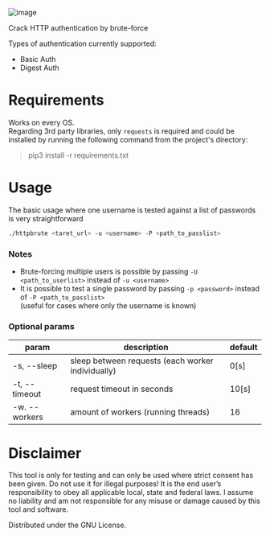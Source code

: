 ![image](https://user-images.githubusercontent.com/59119926/206910852-91635a25-db33-4a56-8c18-82d8a5578ac4.png)

Crack HTTP authentication by brute-force

Types of authentication currently supported:
* Basic Auth
* Digest Auth


# Requirements
Works on every OS. </br>
Regarding 3rd party libraries, only `requests` is required and could be installed by running the following command from the project's directory:
> pip3 install -r requirements.txt

# Usage
The basic usage where one username is tested against a list of passwords is very straightforward
```bash
./httpbrute <taret_url> -u <username> -P <path_to_passlist>
```

### Notes
* Brute-forcing multiple users is possible by passing `-U <path_to_userlist>` instead of `-u <username>`
* It is possible to test a single password by passing `-p <password>` instead of `-P <path_to_passlist>`</br>
(useful for cases where only the username is known)
### Optional params
| param | description | default |
|---|---|---|
| -s, --sleep | sleep between requests (each worker individually) | 0[s] |
| -t, --timeout | request timeout in seconds | 10[s] |
| -w. --workers | amount of workers (running threads) | 16 |

# Disclaimer

This tool is only for testing and can only be used where strict consent has been given. Do not use it for illegal purposes! It is the end user’s responsibility to obey all applicable local, state and federal laws. I assume no liability and am not responsible for any misuse or damage caused by this tool and software.

Distributed under the GNU License.
